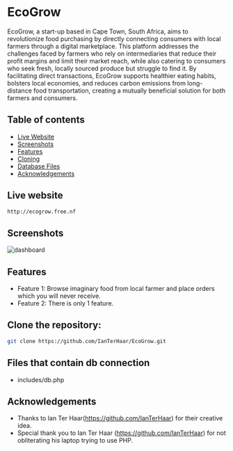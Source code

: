 # EcoGrow

EcoGrow, a start-up based in Cape Town, South Africa, aims to revolutionize food purchasing by directly connecting consumers with local farmers through a digital marketplace. This platform addresses the challenges faced by farmers who rely on intermediaries that reduce their profit margins and limit their market reach, while also catering to consumers who seek fresh, locally sourced produce but struggle to find it. By facilitating direct transactions, EcoGrow supports healthier eating habits, bolsters local economies, and reduces carbon emissions from long-distance food transportation, creating a mutually beneficial solution for both farmers and consumers.

## Table of contents
- [Live Website](#live-website)
- [Screenshots](#screenshots)
- [Features](#features)
- [Cloning](#clone-the-repository)
- [Database Files](#files-that-contain-db-connection)
- [Acknowledgements](#acknowledgements)

## Live website
```bash
http://ecogrow.free.nf
```

## Screenshots
![dashboard](https://github.com/user-attachments/assets/7d05b6b0-ebc1-4a1e-b74f-2cbf0dc1875b)

## Features
- Feature 1: Browse imaginary food from local farmer and place orders which you will never receive.
- Feature 2: There is only 1 feature.

## Clone the repository:
```bash
git clone https://github.com/IanTerHaar/EcoGrow.git
```
## Files that contain db connection
* includes/db.php

## Acknowledgements
- Thanks to Ian Ter Haar(https://github.com/IanTerHaar) for their creative idea.
- Special thank you to Ian Ter Haar (https://github.com/IanTerHaar) for not obliterating his laptop trying to use PHP.
